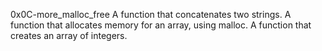 0x0C-more_malloc_free
A function that concatenates two strings.
A function that allocates memory for an array, using malloc.
A function that creates an array of integers.
